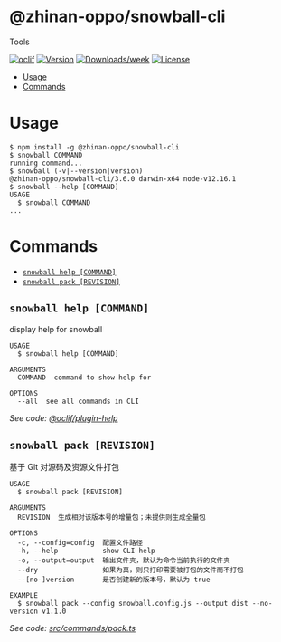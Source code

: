 @zhinan-oppo/snowball-cli
=========================

Tools

[![oclif](https://img.shields.io/badge/cli-oclif-brightgreen.svg)](https://oclif.io)
[![Version](https://img.shields.io/npm/v/@zhinan-oppo/snowball-cli.svg)](https://npmjs.org/package/@zhinan-oppo/snowball-cli)
[![Downloads/week](https://img.shields.io/npm/dw/@zhinan-oppo/snowball-cli.svg)](https://npmjs.org/package/@zhinan-oppo/snowball-cli)
[![License](https://img.shields.io/npm/l/@zhinan-oppo/snowball-cli.svg)](https://github.com/zhinan-oppo/snowball/blob/master/package.json)

<!-- toc -->
* [Usage](#usage)
* [Commands](#commands)
<!-- tocstop -->
# Usage
<!-- usage -->
```sh-session
$ npm install -g @zhinan-oppo/snowball-cli
$ snowball COMMAND
running command...
$ snowball (-v|--version|version)
@zhinan-oppo/snowball-cli/3.6.0 darwin-x64 node-v12.16.1
$ snowball --help [COMMAND]
USAGE
  $ snowball COMMAND
...
```
<!-- usagestop -->
# Commands
<!-- commands -->
* [`snowball help [COMMAND]`](#snowball-help-command)
* [`snowball pack [REVISION]`](#snowball-pack-revision)

## `snowball help [COMMAND]`

display help for snowball

```
USAGE
  $ snowball help [COMMAND]

ARGUMENTS
  COMMAND  command to show help for

OPTIONS
  --all  see all commands in CLI
```

_See code: [@oclif/plugin-help](https://github.com/oclif/plugin-help/blob/v3.1.0/src/commands/help.ts)_

## `snowball pack [REVISION]`

基于 Git 对源码及资源文件打包

```
USAGE
  $ snowball pack [REVISION]

ARGUMENTS
  REVISION  生成相对该版本号的增量包；未提供则生成全量包

OPTIONS
  -c, --config=config  配置文件路径
  -h, --help           show CLI help
  -o, --output=output  输出文件夹，默认为命令当前执行的文件夹
  --dry                如果为真，则只打印需要被打包的文件而不打包
  --[no-]version       是否创建新的版本号，默认为 true

EXAMPLE
  $ snowball pack --config snowball.config.js --output dist --no-version v1.1.0
```

_See code: [src/commands/pack.ts](https://github.com/zhinan-oppo/snowball/blob/v3.6.0/src/commands/pack.ts)_
<!-- commandsstop -->
